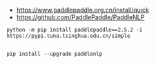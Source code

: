 

- https://www.paddlepaddle.org.cn/install/quick
- https://github.com/PaddlePaddle/PaddleNLP



```
python -m pip install paddlepaddle==2.5.2 -i https://pypi.tuna.tsinghua.edu.cn/simple


pip install --upgrade paddlenlp

```



